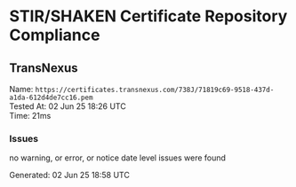# STIR/SHAKEN Certificate Repository Compliance

## TransNexus

Name: `https://certificates.transnexus.com/738J/71819c69-9518-437d-a1da-612d4de7cc16.pem`\
Tested At: 02 Jun 25 18:26 UTC\
Time: 21ms

### Issues

no warning, or error, or notice date level issues were found

Generated: 02 Jun 25 18:58 UTC